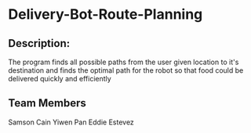 # Delivery-Bot-Route-Planning
## Description: 
The program finds all possible paths from the user given location to it's destination and finds the optimal path for the robot so that food could be delivered quickly and efficiently
## Team Members
Samson Cain
Yiwen Pan
Eddie Estevez
